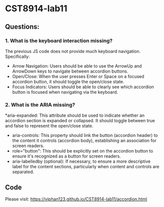 ﻿# CST8914-lab11
## Questions:
### 1. What is the keyboard interaction missing?
The previous JS code does not provide much keyboard navigation. Specifically:
* Arrow Navigation: Users should be able to use the ArrowUp and ArrowDown keys to navigate between accordion buttons.
* Open/Close: When the user presses Enter or Space on a focused accordion button, it should toggle the open/close state.
* Focus Indicators: Users should be able to clearly see which accordion button is focused when navigating via the keyboard.
### 2. What is the ARIA missing?
*aria-expanded: This attribute should be used to indicate whether an accordion section is expanded or collapsed. It should toggle between true and false to represent the open/close state.
* aria-controls: This property should link the button (accordion header) to the content it controls (accordion body), establishing an association for screen readers.
* role="button": This should be explicitly set on the accordion button to ensure it's recognized as a button for screen readers.
* aria-labelledby (optional): If necessary, to ensure a more descriptive label for the content sections, particularly when content and controls are separated.
## Code
Please visit: https://viphan123.github.io/CST8914-lab11/accordion.html
